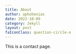 ```yaml
---
title: About
author: aphohenias
date: 2022-10-09
category: Jekyll
layout: post
faIconClass: question-circle-o
---
```


This is a contact page.
